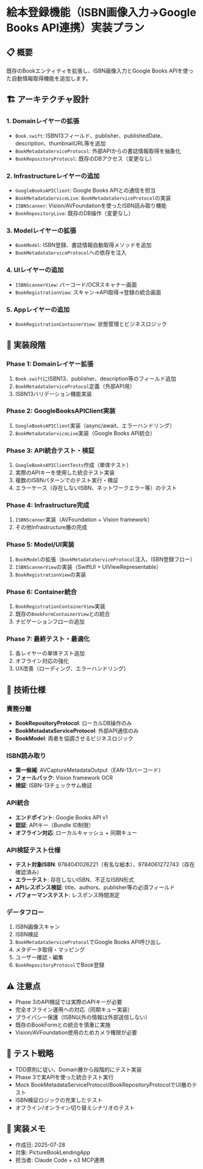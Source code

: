 # 絵本登録機能（ISBN画像入力→Google Books API連携）実装プラン

## 📋 概要
既存のBookエンティティを拡張し、ISBN画像入力とGoogle Books APIを使った自動情報取得機能を追加します。

## 🏗️ アーキテクチャ設計

### 1. Domainレイヤーの拡張
- `Book.swift`: ISBN13フィールド、publisher、publishedDate、description、thumbnailURL等を追加
- `BookMetadataServiceProtocol`: 外部APIからの書誌情報取得を抽象化
- `BookRepositoryProtocol`: 既存のDBアクセス（変更なし）

### 2. Infrastructureレイヤーの追加
- `GoogleBooksAPIClient`: Google Books APIとの通信を担当
- `BookMetadataServiceLive`: `BookMetadataServiceProtocol`の実装
- `ISBNScanner`: Vision/AVFoundationを使ったISBN読み取り機能
- `BookRepositoryLive`: 既存のDB操作（変更なし）

### 3. Modelレイヤーの拡張  
- `BookModel`: ISBN登録、書誌情報自動取得メソッドを追加
- `BookMetadataServiceProtocol`への依存を注入

### 4. UIレイヤーの追加
- `ISBNScannerView`: バーコード/OCRスキャナー画面
- `BookRegistrationView`: スキャン→API取得→登録の統合画面

### 5. Appレイヤーの追加
- `BookRegistrationContainerView`: 状態管理とビジネスロジック

## 📱 実装段階

### Phase 1: Domainレイヤー拡張
1. `Book.swift`にISBN13、publisher、description等のフィールド追加
2. `BookMetadataServiceProtocol`定義（外部API用）
3. ISBN13バリデーション機能実装

### Phase 2: GoogleBooksAPIClient実装
1. `GoogleBooksAPIClient`実装（async/await、エラーハンドリング）
2. `BookMetadataServiceLive`実装（Google Books API統合）

### Phase 3: API統合テスト・検証
1. `GoogleBooksAPIClientTests`作成（単体テスト）
2. 実際のAPIキーを使用した統合テスト実装
3. 複数のISBNパターンでのテスト実行・検証
4. エラーケース（存在しないISBN、ネットワークエラー等）のテスト

### Phase 4: Infrastructure完成
1. `ISBNScanner`実装（AVFoundation + Vision framework）
2. その他Infrastructure層の完成

### Phase 5: Model/UI実装
1. `BookModel`の拡張（`BookMetadataServiceProtocol`注入、ISBN登録フロー）
2. `ISBNScannerView`の実装（SwiftUI + UIViewRepresentable）
3. `BookRegistrationView`の実装

### Phase 6: Container統合
1. `BookRegistrationContainerView`実装
2. 既存の`BookFormContainerView`との統合
3. ナビゲーションフローの追加

### Phase 7: 最終テスト・最適化
1. 各レイヤーの単体テスト追加
2. オフライン対応の強化
3. UX改善（ローディング、エラーハンドリング）

## 🔧 技術仕様

### 責務分離
- **BookRepositoryProtocol**: ローカルDB操作のみ
- **BookMetadataServiceProtocol**: 外部API通信のみ
- **BookModel**: 両者を協調させるビジネスロジック

### ISBN読み取り
- **第一候補**: AVCaptureMetadataOutput（EAN-13バーコード）
- **フォールバック**: Vision framework OCR
- **検証**: ISBN-13チェックサム検証

### API統合
- **エンドポイント**: Google Books API v1
- **認証**: APIキー（Bundle ID制限）
- **オフライン対応**: ローカルキャッシュ + 同期キュー

### API検証テスト仕様
- **テスト対象ISBN**: 9784041026221（有名な絵本）、9784061272743（存在確認済み）
- **エラーテスト**: 存在しないISBN、不正なISBN形式
- **APIレスポンス検証**: title、authors、publisher等の必須フィールド
- **パフォーマンステスト**: レスポンス時間測定

### データフロー
1. ISBN画像スキャン
2. ISBN検証
3. `BookMetadataServiceProtocol`でGoogle Books API呼び出し
4. メタデータ取得・マッピング
5. ユーザー確認・編集
6. `BookRepositoryProtocol`でBook登録

## ⚠️ 注意点
- Phase 3のAPI検証では実際のAPIキーが必要
- 完全オフライン運用への対応（同期キュー実装）
- プライバシー保護（ISBN以外の情報は外部送信しない）
- 既存のBookFormとの統合を慎重に実施
- Vision/AVFoundation使用のためカメラ権限が必要

## 🧪 テスト戦略
- TDD原則に従い、Domain層から段階的にテスト実装
- Phase 3で実APIを使った統合テスト実行
- Mock BookMetadataServiceProtocol/BookRepositoryProtocolでUI層のテスト
- ISBN検証ロジックの充実したテスト
- オフライン/オンライン切り替えシナリオのテスト

## 📝 実装メモ
- 作成日: 2025-07-28
- 対象: PictureBookLendingApp
- 担当者: Claude Code + o3 MCP連携